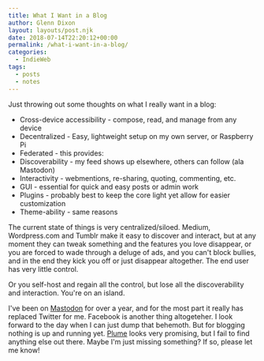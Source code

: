 ```yaml
---
title: What I Want in a Blog
author: Glenn Dixon
layout: layouts/post.njk
date: 2018-07-14T22:20:12+00:00
permalink: /what-i-want-in-a-blog/
categories:
  - IndieWeb
tags:
  - posts
  - notes
---
```

Just throwing out some thoughts on what I really want in a blog:

<!-- excerpt -->
  * Cross-device accessibility - compose, read, and manage from any device
  * Decentralized - Easy, lightweight setup on my own server, or Raspberry Pi
  * Federated - this provides:
  * Discoverability - my feed shows up elsewhere, others can follow (ala Mastodon)
  * Interactivity - webmentions, re-sharing, quoting, commenting, etc.
  * GUI - essential for quick and easy posts or admin work
  * Plugins - probably best to keep the core light yet allow for easier customization
  * Theme-ability - same reasons

The current state of things is very centralized/siloed. Medium, Wordpress.com and Tumblr make it easy to discover and interact, but at any moment they can tweak something and the features you love disappear, or you are forced to wade through a deluge of ads, and you can't block bullies, and in the end they kick you off or just disappear altogether. The end user has very little control.

Or you self-host and regain all the control, but lose all the discoverability and interaction. You're on an island.

I've been on [Mastodon][1] for over a year, and for the most part it really has replaced Twitter for me. Facebook is another thing altogeteher. I look forward to the day when I can just dump that behemoth. But for blogging nothing is up and running yet. [Plume][2] looks very promising, but I fail to find anything else out there. Maybe I'm just missing something? If so, please let me know!

 [1]: http://joinmastodon.org
 [2]: https://github.com/Plume-org/Plume